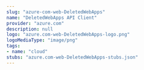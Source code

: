 ```yaml
---
slug: "azure-com-web-DeletedWebApps"
name: "DeletedWebApps API Client"
provider: "azure.com"
description: null
logo: "azure.com-web-DeletedWebApps-logo.png"
logoMediaType: "image/png"
tags:
- name: "cloud"
stubs: "azure.com-web-DeletedWebApps-stubs.json"
---
```

